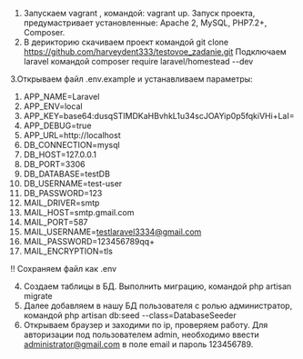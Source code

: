 1. Запускаем vagrant , командой:  vagrant up.
Запуск проекта, предумастривает установленные: Apache 2, MySQL, PHP7.2+, Composer.
2. В дерикторию скачиваем проект командой git clone https://github.com/harveydent333/testovoe_zadanie.git
Подключаем laravel командой  composer require laravel/homestead --dev

3.Открываем файл .env.example и устанавливаем параметры:
1) APP_NAME=Laravel
2) APP_ENV=local
3) APP_KEY=base64:dusqSTIMDKaHBvhkL1u34scJOAYip0p5fqkiVHi+LaI=
4) APP_DEBUG=true
5) APP_URL=http://localhost
6) DB_CONNECTION=mysql
7) DB_HOST=127.0.0.1
8) DB_PORT=3306
9) DB_DATABASE=testDB
10) DB_USERNAME=test-user
11) DB_PASSWORD=123
12) MAIL_DRIVER=smtp
13) MAIL_HOST=smtp.gmail.com
14) MAIL_PORT=587
15) MAIL_USERNAME=testlaravel3334@gmail.com
16) MAIL_PASSWORD=123456789qq+
17) MAIL_ENCRYPTION=tls

!! Сохраняем файл как  .env

4. Создаем таблицы в БД. Выполнить миграцию, командой php artisan migrate 
5. Далее добавляем в нашу БД пользователя с ролью администратор, командой php artisan db:seed --class=DatabaseSeeder
6. Открываем браузер и заходими по ip, проверяем работу.
Для авторизации под пользователем admin, необходимо ввести administrator@gmail.com в поле email и пароль 123456789.


